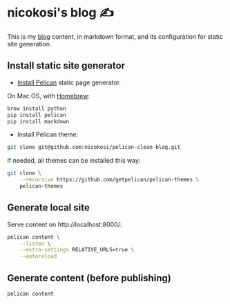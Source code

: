 # nicokosi's blog ✍️

This is my [blog](https://nicokosi.github.io) content, in markdown format, and its configuration for static
site generation.

## Install static site generator

- [Install Pelican](http://docs.getpelican.com/en/latest/install.html) static page generator.

On Mac OS, with [Homebrew](https://brew.sh):

```sh
brew install python
pip install pelican
pip install markdown
```

- Install Pelican theme:

```sh
git clone git@github.com:nicokosi/pelican-clean-blog.git
```

If needed, all themes can be installed this way:

```sh
git clone \
    --recursive https://github.com/getpelican/pelican-themes \
    pelican-themes
```

## Generate local site

Serve content on http://localhost:8000/:

```sh
pelican content \
    --listen \
    --extra-settings RELATIVE_URLS=true \
    --autoreload
```

## Generate content (before publishing)

```sh
pelican content
```
